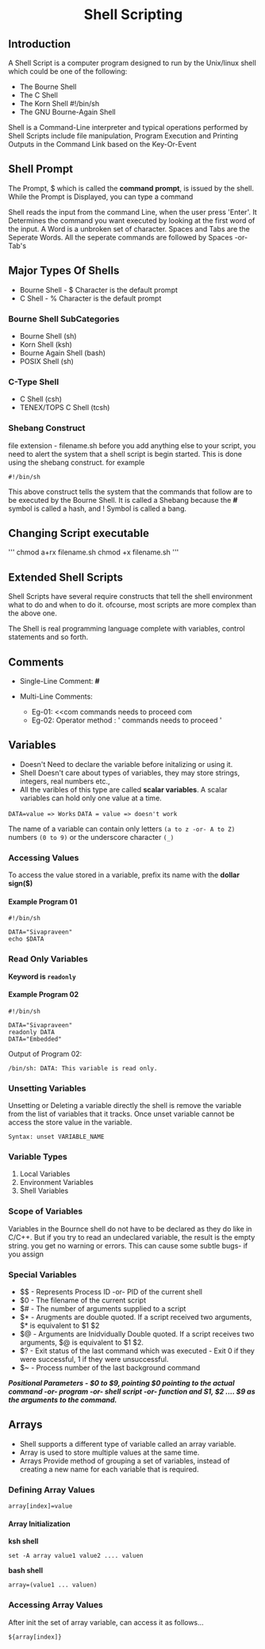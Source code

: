 
<h1 align="center"> Shell Scripting </h1>

## Introduction
A Shell Script is a computer program designed to run by the Unix/linux shell which could be one of the following:
- The Bourne Shell
- The C Shell
- The Korn Shell
#!/bin/sh
- The GNU Bourne-Again Shell

Shell is a Command-Line interpreter and typical operations performed by Shell Scripts include file manipulation,
Program Execution and Printing Outputs in the Command Link based on the Key-Or-Event

## Shell Prompt

The Prompt, $ which is called the **command prompt**, is issued by the shell. While the Prompt is Displayed, you can type a command

Shell reads the input from the command Line, when the user press 'Enter'. It Determines the command you want executed by looking at the first word
of the input. A Word is a unbroken set of character. Spaces and Tabs are the Seperate Words. All the seperate commands are followed by Spaces -or- Tab's

## Major Types Of Shells

- Bourne Shell - $ Character is the default prompt
- C Shell      - % Character is the default prompt

### Bourne Shell SubCategories
- Bourne Shell (sh)
- Korn Shell (ksh)
- Bourne Again Shell (bash)
- POSIX Shell (sh)

### C-Type Shell
- C Shell (csh)
- TENEX/TOPS C Shell (tcsh)


### Shebang Construct

file extension - filename.sh
before you add anything else to your script, you need to alert the system that a shell script is begin started. This is done using the
shebang construct. for example

```
#!/bin/sh
```

This above construct tells the system that the commands that follow are to be executed by the Bourne Shell. It is called a Shebang because the **#** symbol is called a hash, and ! Symbol is called a bang.


## Changing Script executable 

'''
chmod a+rx filename.sh
chmod +x filename.sh
'''


## Extended Shell Scripts
<p align = "left"> Shell Scripts have several require constructs that tell the shell environment what to do and when to do it. ofcourse, most scripts are more complex than the above one. 

The Shell is real programming language complete with variables, control statements and so forth. </p>


## Comments
 - Single-Line Comment: **#** 

 - Multi-Line Comments: 
   - Eg-01: <<com
		commands needs to proceed 
	 com
   - Eg-02: Operator method
	    : '
		commands needs to proceed
	    '


## Variables

- Doesn't Need to declare the variable before initalizing or using it.
- Shell Doesn't care about types of variables, they may store strings, integers, real numbers etc.,
- All the varibles of this type are called **scalar variables**. A scalar variables can hold only one value at a time.


`DATA=value => Works`
`DATA = value => doesn't work`

The name of a variable can contain only letters `(a to z -or- A to Z)` numbers `(0 to 9)` or the underscore character `(_)`

### Accessing Values

To access the value stored in a variable, prefix its name with the **dollar sign($)** 

#### Example Program 01
```
#!/bin/sh

DATA="Sivapraveen"
echo $DATA
``` 

### Read Only Variables

**Keyword is `readonly`**

#### Example Program 02
```
#!/bin/sh

DATA="Sivapraveen"
readonly DATA
DATA="Embedded"
```
Output of Program 02:
```
/bin/sh: DATA: This variable is read only.
```

### Unsetting Variables

  <p align = "left"> Unsetting or Deleting a variable directly the shell is remove the variable from the list of variables that it  tracks.
  Once unset variable cannot be access the store value in the variable.

```
Syntax: unset VARIABLE_NAME
```

### Variable Types
  
  1. Local Variables
  2. Environment Variables
  3. Shell Variables


### Scope of Variables

  Variables in the Bournce shell do not have to be declared as they do like in C/C++. 
  But if you try to read an undeclared variable, the result is the empty string.
  you get no warning or errors. This can cause some subtle bugs- if you assign

### Special Variables
  - $$   - Represents Process ID -or- PID of the current shell
  - $0  - The filename of the current script
  - $#  - The number of arguments supplied to a script
  - $*  - Arugments are double quoted. If a script received two arguments, $* is equivalent to $1 $2
  - $@  - Arguments are Inidvidually Double quoted. If a script receives two arguments, $@ is equivalent to $1 $2.
  - $?  - Exit status of the last command which was executed
    	 	- Exit 0 if they were successful, 1 if they were unsuccessful.	
  - $~  - Process number of the last background command
  
  ***Positional Parameters - $0 to $9, pointing $0 pointing to the actual command -or- program -or- shell script -or- function and S1, $2 .... $9 as the arguments to the command.***
  
## Arrays

 - Shell supports a different type of variable called an array variable. 
 - Array is used to store multiple values at the same time.
 - Arrays Provide method of grouping a set of variables, instead of creating a new name for each variable that is required.

  ### Defining Array Values

  ```
  array[index]=value
  ```
  
  #### Array Initialization
  **ksh shell**  
  ```
  set -A array value1 value2 .... valuen
  ```
  **bash shell**
  ```
  array=(value1 ... valuen)
  ```  
  
  ### Accessing Array Values
  After init the set of array variable, can access it as follows...
  ```
  ${array[index]}
  ```
  
